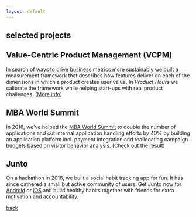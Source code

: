 ```yaml
---
layout: default
---
```


## [](#header-3)selected projects

## [](#header-2)Value-Centric Product Management (VCPM)

In search of ways to drive business metrics more sustainably we built a measurement framework that describes how features deliver on each of the dimensions in which a product creates user value. In *Product Hours* we calibrate the framework while helping start-ups with real product challenges. ([More info](http://vcpm.org/))  


## [](#header-2)MBA World Summit

In 2016, we've helped the [MBA World Summit](http://mbaworldsummit.com/) to double the number of applications and cut internal application handling efforts by 40% by building an application platform incl. payment integration and reallocating campaign budgets based on visitor behavior analysis. ([Check out the result](http://admissions.mbaworldsummit.com/))  


## [](#header-2)Junto

On a hackathon in 2016, we built a social habit tracking app for fun. It has since gathered a small but active community of users. Get Junto now for [Android](https://play.google.com/store/apps/details?id=io.pallab.junto) or [iOS](https://itunes.apple.com/us/app/junto-mutual-improvement/id1326121611?mt=8) and build healthy habits together with friends for extra motivation and accountability.   

[back](./)

